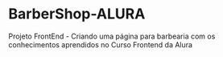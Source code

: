 # BarberShop-ALURA
 Projeto FrontEnd - Criando uma página para barbearia com os conhecimentos aprendidos no Curso Frontend da Alura
